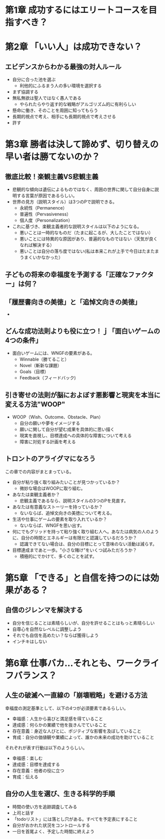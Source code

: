 # 第1章 成功するにはエリートコースを目指すべき？


# 第2章 「いい人」は成功できない？

## エビデンスからわかる最強の対人ルール

* 自分に合った池を選ぶ
  * 利他的にふるまう人の多い環境を選択する
* まず協調する
* 無私無欲は聖人ではなく愚人である
  * やられたらやり返す的な戦略がアルゴリズム的に有利らしい
* 懸命に働き、そのことを周囲に知ってもらう
* 長期的視点で考え、相手にも長期的視点で考えさせる
* 許す

# 第3章 勝者は決して諦めず、切り替えの早い者は勝てないのか？

## 徹底比較！楽観主義VS悲観主義

* 悲観的な傾向は遺伝によるものではなく、周囲の世界に関して自分自身に説明する言葉が原因であるらしい。
* 世界の見方（説明スタイル）は3つのPで説明できる。
  * 永続性（Permanence）
  * 普遍性（Pervasiveness）
  * 個人度（Personalization）
* これに基づき、楽観主義者的な説明スタイルは以下のようになる。
  * 悪いことは一時的なものだ（たまに起こるが、大したことではない）
  * 悪いことには特異的な原因があり、普遍的なものではない（天気が良くなれば解決する）
  * 悪いことは自分の落ち度ではない(私は本来これが上手で今日はたまたまうまくいかなかった）

## 子どもの将来の幸福度を予測する「正確なファクター」は何？


## 「履歴書向きの美徳」と「追悼文向きの美徳」

* 

## どんな成功法則よりも役に立つ！ｊ「面白いゲームの4つの条件」

* 面白いゲームには、WNGFの要素がある。
  * Winnable（勝てること）
  * Novel（斬新な課題）
  * Goals（目標）
  * Feedback（フィードバック)

## 引き寄せの法則が脳におよぼす悪影響と現実を本当に変える方法"WOOP"

* WOOP（Wish、Outcome、Obstacle、Plan）
  * 自分の願いや夢をイメージする
  * 願いに関して自分が望む成果を具体的に思い描く
  * 現実を直視し、目標達成への具体的な障害について考える
  * 障害に対処する計画を考える

## トロントのアライグマになろう

この章での内容がまとまっている。

* 自分が粘り強く取り組みたいことが見つかっているか？
  * 微妙な場合はWOOPに取り組む。
* あなたは楽観主義者か？
  * 悲観主義であるなら、説明スタイルの3つのPを見直す。
* あなたは有意義なストーリーを持っているか？
  * ないならば、追悼文向きの美徳について考える。
* 生活や仕事にゲームの要素を取り入れているか？
  * ないならば、WNGFを思い出す。
* 何にでもグリッドを持って粘り強く取り組む人へ。あなたは病気の人のように、自分の時間とエネルギーは有限だと認識しているだろうか？
  * 認識できてない場合は、自分の目標にとって意味のない活動は減らす。
* 目標達成まであと一歩。"小さな賭け"をいくつ試みただろうか？
  * 積極的にでかけて、多くのことを試す。



# 第5章 「できる」と自信を持つのには効果がある？

## 自信のジレンマを解決する

* 自分を信じることは素晴らしいが、自分を許せることはもっと素晴らしい
* 自尊心を自然なレベルに調整しよう
* それでも自信を高めたい？ならば獲得しよう
* インチキはしない


# 第6章 仕事バカ…それとも、ワークライフバランス？

## 人生の破滅へ一直線の「崩壊戦略」を避ける方法

幸福度の測定基準として、以下の4つが必須要素であるらしい。

* 幸福感：人生から喜びと満足感を得ていること
* 達成感：何らかの業績で他を抜きんでていること
* 存在意義：身近な人びとに、ポジティブな影響を及ぼしていること
* 育成：自分の価値観や業績によって、誰かの未来の成功を助けていること

それぞれが表す行動は以下のようらしい。

* 幸福感：楽しむ
* 達成感：目標を達成する
* 存在意義：他者の役に立つ
* 育成：伝える


## 自分の人生を選び、生きる科学的手順

* 時間の使い方を追跡調査してみる
* 上司と話す
* 「todoリスト」には落とし穴がある。すべてを予定表にすること
* 自分がおかれた状況をコントロールする
* 一日を首尾よく、予定した時間に終えよう
